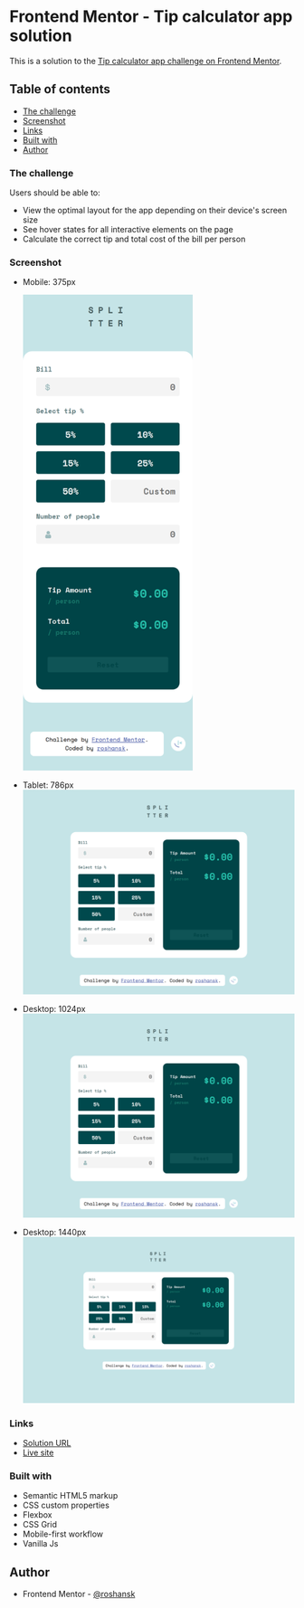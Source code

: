 # Frontend Mentor - Tip calculator app solution

This is a solution to the [Tip calculator app challenge on Frontend Mentor](https://www.frontendmentor.io/challenges/tip-calculator-app-ugJNGbJUX).

## Table of contents


- [The challenge](#the-challenge)
- [Screenshot](#screenshot)
- [Links](#links)
- [Built with](#built-with)
- [Author](#author)


### The challenge

Users should be able to:

- View the optimal layout for the app depending on their device's screen size
- See hover states for all interactive elements on the page
- Calculate the correct tip and total cost of the bill per person

### Screenshot

- Mobile: 375px

  <img src="./screenshots/mobile.png" width="300px" >

- Tablet: 786px
![](./screenshots/desktop.png)

- Desktop: 1024px
![](./screenshots/desktop.png)

- Desktop: 1440px
![](./screenshots/widescreen.png)

### Links

- [Solution URL]()
- [Live site](https://roshansk.github.io/FrontendMentor-TipCalculator)


### Built with

- Semantic HTML5 markup
- CSS custom properties
- Flexbox
- CSS Grid
- Mobile-first workflow
- Vanilla Js

## Author

- Frontend Mentor - [@roshansk](https://www.frontendmentor.io/profile/roshansk)

